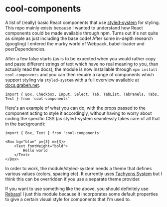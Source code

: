 # cool-components

A list of (really) basic React components that use [styled-system](https://github.com/jxnblk/styled-system) for styling. This repo mainly exists because I wanted to understand how React components could be made available through npm. Turns out it's not quite as simple as just including the base code! After some in-depth research (googling) I entered the murky world of Webpack, babel-loader and peerDependencies. 

After a few false starts (as is to be expected when you would rather copy and paste different strings of text which have no real meaning to you, than actually read the docs), the module is now installable through ```npm install cool-components``` and you can then require a range of components which support styling via ```styled-system``` with a full overview available at [docs.grabeh.net](https://docs.grabeh.net).

    import { Box, Checkbox, Input, Select, Tab, TabList, TabPanels, Tabs, Text } from 'cool-components'

Here's an example of what you can do, with the props passed to the component acting to style it accordingly, without having to worry about coding the specific CSS (as styled-system seamlessly takes care of all that in the background):

```
import { Box, Text } from 'cool-components'

<Box bg="blue" p={3} m={3}>
    <Text fontWeight="bold">
        Hello world
    </Text>
</Box>
```

In order to work, the module/styled-system needs a theme that defines various values (colors, spacing etc). It currently uses [Tachyons System](https://github.com/tachyons-css/tachyons-system) but I think this can be overridden if you use a separate theme provider.

If you want to use something like the above, you should definitely use [Rebass](https://rebassjs.org/)! I just this module because it incorporates some default properties to give a certain visual style for components that I'm used to.

